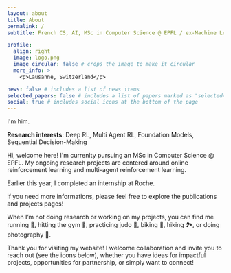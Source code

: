 ```yaml
---
layout: about
title: About
permalink: /
subtitle: French CS, AI, MSc in Computer Science @ EPFL / ex-Machine Learning Engineer Intern @Roche

profile:
  align: right
  image: logo.png
  image_circular: false # crops the image to make it circular
  more_info: >
    <p>Lausanne, Switzerland</p>

news: false # includes a list of news items
selected_papers: false # includes a list of papers marked as "selected={true}"
social: true # includes social icons at the bottom of the page
---
```


I'm him.

**Research interests**: Deep RL, Multi Agent RL, Foundation Models, Sequential Decision-Making

Hi, welcome here!
I'm currenlty pursuing an MSc in Computer Science @ EPFL. My ongoing research projects are centered around online reinforcement learning and multi-agent reinforcement learning.

Earlier this year, I completed an internship at Roche.

if you need more informations, please feel free to explore the publications and projects pages!

When I’m not doing research or working on my projects, you can find me running 🏃, hitting the gym 💪, practicing judo 🥋, biking 🚴, hiking 🏞️, or doing photography 📸.

Thank you for visiting my website! I welcome collaboration and invite you to reach out (see the icons below), whether you have ideas for impactful projects, opportunities for partnership, or simply want to connect!